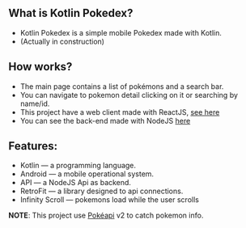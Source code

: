 ## What is Kotlin Pokedex?
 - Kotlin Pokedex is a simple mobile Pokedex made with Kotlin.
 - (Actually in construction)
 
 ## How works?
 - The main page contains a list of pokémons and a search bar. 
 - You can navigate to pokemon detail clicking on it or searching by name/id.
 - This project have a web client made with ReactJS, [see here](https://github.com/romaniaph/react-pokedex-client)
 - You can see the back-end made with NodeJS [here](https://github.com/romaniaph/react-pokedex-server)

  ## Features: 
 - Kotlin — a programming language.
 - Android — a mobile operational system.
 - API — a NodeJS Api as backend.
 - RetroFit — a library designed to api connections.
 - Infinity Scroll — pokemons load while the user scrolls
 
 **NOTE**: This project use [Pokéapi](https://pokeapi.co/) v2 to catch pokemon info. 
